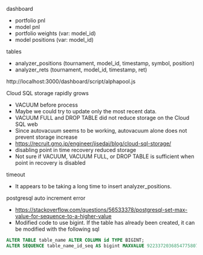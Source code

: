 
dashboard

- portfolio pnl
- model pnl
- portfolio weights (var: model_id)
- model positions (var: model_id)

tables

- analyzer_positions (tournament, model_id, timestamp, symbol, position)
- analyzer_rets (tournament, model_id, timestamp, ret)

http://localhost:3000/dashboard/script/alphapool.js

Cloud SQL storage rapidly grows

- VACUUM before process
- Maybe we could try to update only the most recent data.
- VACUUM FULL and DROP TABLE did not reduce storage on the Cloud SQL web
- Since autovacuum seems to be working, autovacuum alone does not prevent storage increase
- https://recruit.gmo.jp/engineer/jisedai/blog/cloud-sql-storage/
- disabling point in time recovery reduced storage
- Not sure if VACUUM, VACUUM FULL, or DROP TABLE is sufficient when point in recovery is disabled

timeout

- It appears to be taking a long time to insert analyzer_positions.

postgresql auto increment error

- https://stackoverflow.com/questions/56533378/postgresql-set-max-value-for-sequence-to-a-higher-value
- Modified code to use bigint. If the table has already been created, it can be modified with the following sql

```sql
ALTER TABLE table_name ALTER COLUMN id TYPE BIGINT;
ALTER SEQUENCE table_name_id_seq AS bigint MAXVALUE 9223372036854775807;
```
